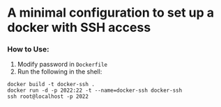 # A minimal configuration to set up a docker with SSH access
### How to Use:
 1. Modify password in `Dockerfile`
 2. Run the following in the shell:
```
docker build -t docker-ssh .
docker run -d -p 2022:22 -t --name=docker-ssh docker-ssh
ssh root@localhost -p 2022
```
